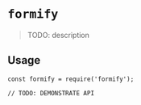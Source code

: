 # `formify`

> TODO: description

## Usage

```
const formify = require('formify');

// TODO: DEMONSTRATE API
```
